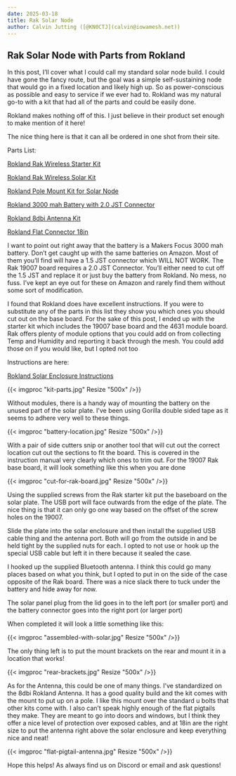 ```yaml
---
date: 2025-03-18
title: Rak Solar Node
author: Calvin Jutting ([@KN0CTJ](calvin@iowamesh.net))
---
```


## Rak Solar Node with Parts from Rokland

In this post, I’ll cover what I could call my standard solar node build. I could have gone the fancy route, but the goal was a simple self-sustaining node that would go in a fixed location and likely high up. So as power-conscious as possible and easy to service if we ever had to. Rokland was my natural go-to with a kit that had all of the parts and could be easily done.

Rokland makes nothing off of this. I just believe in their product set enough to make mention of it here!

The nice thing here is that it can all be ordered in one shot from their site.

Parts List:

[Rokland Rak Wireless Starter Kit](https://store.rokland.com/collections/rakwireless-products/products/rak-wireless-wisblock-meshtastic-starter-kit)

[Rokland Rak Wireless Solar Kit](https://store.rokland.com/collections/rakwireless-products/products/rak-wireless-solar-unify-enclosure-ip67-150x100x45mm-pre-mounted-m8-5-pin-rp-sma-connector-pid-910421)

[Rokland Pole Mount Kit for Solar Node](https://store.rokland.com/products/rakwireless-unify-pole-mounting-horizontal-kit-type-c-910245)

[Rokland 3000 mah Battery with 2.0 JST Connector](https://store.rokland.com/collections/batteries/products/makerfocus-flat-3-7v-3000mah-rechargeable-lithium-polymer-11-1wh-battery-with-jst-type-ph-2-0-plug)

[Rokland 8dbi Antenna Kit](https://store.rokland.com/collections/802-11ah-wi-fi-halow/products/8-dbi-omni-outdoor-915mhz-fiberglass-antenna-for-lora-halow-application)

[Rokland Flat Connector 18in](https://store.rokland.com/collections/window-cables/products/rp-sma-male-to-n-male-1-pack-flat-window-coaxial-extension-pigtail-18-inch-length)


I want to point out right away that the battery is a Makers Focus 3000 mah battery. Don’t get caught up with the same batteries on Amazon. Most of them you’ll find will have a 1.5 JST connector which WILL NOT WORK. The Rak 19007 board requires a 2.0 JST Connector. You’ll either need to cut off the 1.5 JST and replace it or just buy the battery from Rokland. No mess, no fuss. I’ve kept an eye out for these on Amazon and rarely find them without some sort of modification.  

I found that Rokland does have excellent instructions. If you were to substitute any of the parts in this list they show you which ones you should cut out on the base board. For the sake of this post, I ended up with the starter kit which includes the 19007 base board and the 4631 module board. Rak offers plenty of module options that you could add on from collecting Temp and Humidity and reporting it back through the mesh. You could add those on if you would like, but I opted not too

Instructions are here:

[Rokland Solar Enclosure Instructions](https://docs.rakwireless.com/product-categories/wisblock/rakbox-uo150x100x45-solar/installation-guide/)

{{< imgproc "kit-parts.jpg" Resize "500x" />}}

Without modules, there is a handy way of mounting the battery on the unused part of the solar plate. I’ve been using Gorilla double sided tape as it seems to adhere very well to these things. 

{{< imgproc "battery-location.jpg" Resize "500x" />}}

With a pair of side cutters snip or another tool that will cut out the correct location cut out the sections to fit the board. This is covered in the instruction manual very clearly which ones to trim out. For the 19007 Rak base board, it will look something like this when you are done

{{< imgproc "cut-for-rak-board.jpg" Resize "500x" />}}

Using the supplied screws from the Rak starter kit put the baseboard on the solar plate. The USB port will face outwards from the edge of the plate. The nice thing is that it can only go one way based on the offset of the screw holes on the 19007.

Slide the plate into the solar enclosure and then install the supplied USB cable thing and the antenna port. Both will go from the outside in and be held tight by the supplied nuts for each. I opted to not use or hook up the special USB cable but left it in there because it sealed the case.

I hooked up the supplied Bluetooth antenna. I think this could go many places based on what you think, but I opted to put in on the side of the case opposite of the Rak board. There was a nice slack there to tuck under the battery and hide away for now. 

The solar panel plug from the lid goes in to the left port (or smaller port) and the battery connector goes into the right port (or larger port)

When completed it will look a little something like this:


{{< imgproc "assembled-with-solar.jpg" Resize "500x" />}}

The only thing left is to put the mount brackets on the rear and mount it in a location that works!

{{< imgproc "rear-brackets.jpg" Resize "500x" />}}


As for the Antenna, this could be one of many things. I’ve standardized on the 8dbi Rokland Antenna. It has a good quality build and the kit comes with the mount to put up on a pole. I like this mount over the standard u bolts that other kits come with. I also can’t speak highly enough of the flat pigtails they make. They are meant to go into doors and windows, but I think they offer a nice level of protection over exposed cables, and at 18in are the right size to put the antenna right above the solar enclosure and keep everything nice and neat!


{{< imgproc "flat-pigtail-antenna.jpg" Resize "500x" />}}



Hope this helps! As always find us on Discord or email and ask questions!
